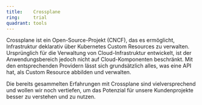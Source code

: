 ```yaml
---
title:    Crossplane  
ring:     trial  
quadrant: tools
---
```


Crossplane ist ein Open-Source-Projekt (CNCF), das es ermöglicht, Infrastruktur deklarativ über Kubernetes Custom Resources zu verwalten. Ursprünglich für die Verwaltung von Cloud-Infrastruktur entwickelt, ist der Anwendungsbereich jedoch nicht auf Cloud-Komponenten beschränkt. Mit den entsprechenden Providern lässt sich grundsätzlich alles, was eine API hat, als Custom Resource abbilden und verwalten.

Die bereits gesammelten Erfahrungen mit Crossplane sind vielversprechend und wollen wir noch vertiefen, um das Potenzial für unsere Kundenprojekte besser zu verstehen und zu nutzen.

